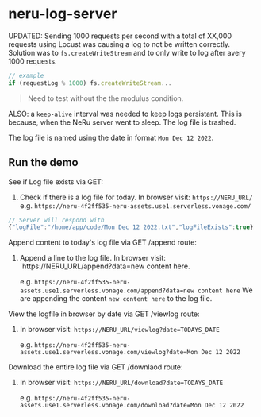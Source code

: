 # neru-log-server

UPDATED: Sending 1000 requests per second with a total of XX,000 requests using Locust was causing a log to not
be written correctly. Solution was to `fs.createWriteStream` and to only write to log after avery 1000 requests.

```js
// example
if (requestLog % 1000) fs.createWriteStream...
```

> Need to test without the the modulus condition.

ALSO: a `keep-alive` interval was needed to keep logs persistant. This is because, when the
NeRu server went to sleep. The log file is trashed.

The log file is named using the date in format `Mon Dec 12 2022`.

## Run the demo

See if Log file exists via GET:

1. Check if there is a log file for today. In browser visit: `https://NERU_URL/`
   e.g. `https://neru-4f2ff535-neru-assets.use1.serverless.vonage.com/`

```js
// Server will respond with
{"logFile":"/home/app/code/Mon Dec 12 2022.txt","logFileExists":true}
```

Append content to today's log file via GET /append route:

1. Append a line to the log file. In browser visit: `https://NERU_URL/append?data=new content here.

   e.g. `https://neru-4f2ff535-neru-assets.use1.serverless.vonage.com/append?data=new content here`
   We are appending the content `new content here` to the log file.

View the logfile in browser by date via GET /viewlog route:

1. In browser visit: `https://NERU_URL/viewlog?date=TODAYS_DATE`

   e.g. `https://neru-4f2ff535-neru-assets.use1.serverless.vonage.com/viewlog?date=Mon Dec 12 2022`

Download the entire log file via GET /downlaod route:

1. In browser visit: `https://NERU_URL/download?date=TODAYS_DATE`

   e.g. `https://neru-4f2ff535-neru-assets.use1.serverless.vonage.com/download?date=Mon Dec 12 2022`
